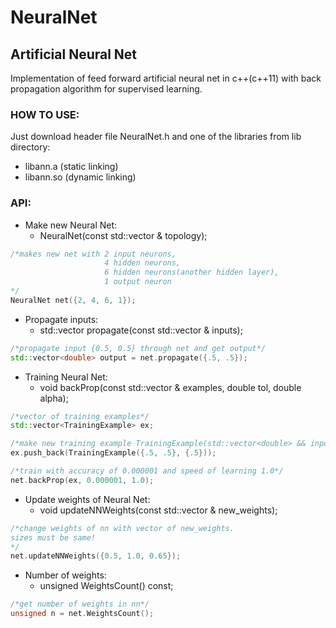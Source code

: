 # NeuralNet

## Artificial Neural Net

Implementation of feed forward artificial neural net in c++(c++11) with back propagation algorithm for supervised learning.


### HOW TO USE:
Just download header file NeuralNet.h and one of the libraries from lib directory:
+ libann.a (static linking)
+ libann.so (dynamic linking)


### API:
+ Make new Neural Net:
  * NeuralNet(const std::vector<unsigned> & topology); 
```c++
/*makes new net with 2 input neurons,
                     4 hidden neurons,
                     6 hidden neurons(another hidden layer),
                     1 output neuron
*/
NeuralNet net({2, 4, 6, 1});
```
+ Propagate inputs:
  * std::vector<double> propagate(const std::vector<double> & inputs);
```c++
/*propagate input {0.5, 0.5} through net and get output*/
std::vector<double> output = net.propagate({.5, .5});
```
+ Training Neural Net:
  * void backProp(const std::vector<TrainingExample> & examples, double tol, double alpha);
```c++
/*vector of training examples*/
std::vector<TrainingExample> ex;

/*make new training example TrainingExample(std::vector<double> && inputs, std::vector<double> && outputs);*/
ex.push_back(TrainingExample({.5, .5}, {.5}));

/*train with accuracy of 0.000001 and speed of learning 1.0*/
net.backProp(ex, 0.000001, 1.0);
```
+ Update weights of Neural Net:
  * void updateNNWeights(const std::vector<double> & new_weights);
```c++
/*change weights of nn with vector of new_weights.
sizes must be same!
*/
net.updateNNWeights({0.5, 1.0, 0.65});
```
+ Number of weights:
  * unsigned WeightsCount() const;
```c++
/*get number of weights in nn*/
unsigned n = net.WeightsCount();
```